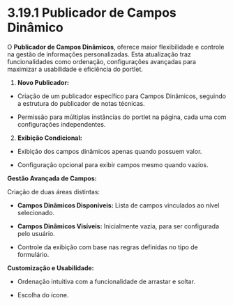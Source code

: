 # 3.19.1 Publicador de Campos Dinâmico

O **Publicador de Campos Dinâmicos**, oferece maior flexibilidade e controle na gestão de informações personalizadas. Esta atualização traz funcionalidades como ordenação, configurações avançadas para maximizar a usabilidade e eficiência do portlet.

 

1. **Novo Publicador:**

 - Criação de um publicador específico para Campos Dinâmicos, seguindo a estrutura do publicador de notas técnicas.

- Permissão para múltiplas instâncias do portlet na página, cada uma com configurações independentes.

 
2. **Exibição Condicional:**

 - Exibição dos campos dinâmicos apenas quando possuem valor.

- Configuração opcional para exibir campos mesmo quando vazios.

**Gestão Avançada de Campos:**

 Criação de duas áreas distintas:

- **Campos Dinâmicos Disponíveis:** Lista de campos vinculados ao nível selecionado.

- **Campos Dinâmicos Visíveis:** Inicialmente vazia, para ser configurada pelo usuário.

- Controle da exibição com base nas regras definidas no tipo de formulário.

**Customização e Usabilidade:**

- Ordenação intuitiva com a funcionalidade de arrastar e soltar.

- Escolha do ícone.
